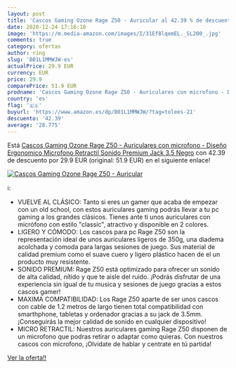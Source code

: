 ```yaml
---
layout: post
title: 'Cascos Gaming Ozone Rage Z50 - Auricular al 42.39 % de descuento'
date: 2020-12-24 17:16:18
image: 'https://m.media-amazon.com/images/I/31Ef8lqemEL._SL200_.jpg'
comments: true
category: ofertas
author: ring
slug: 'B01L1MMWJW-es'
actualPrice: 29.9 EUR
currency: EUR
price: 29.9
comparePrice: 51.9 EUR
prodname: 'Cascos Gaming Ozone Rage Z50 - Auriculares con microfono - Diseño Ergonomico  Microfono Retractil  Sonido Premium  Jack 3.5  Negro'
country: 'es'
flag: '🇪🇸'
buyurl: 'https://www.amazon.es/dp/B01L1MMWJW/?tag=tolees-21'
descuento: '42.39'
average: '28.775'
---
```


Está [Cascos Gaming Ozone Rage Z50 - Auriculares con microfono - Diseño Ergonomico  Microfono Retractil  Sonido Premium  Jack 3.5  Negro](https://www.amazon.es/dp/B01L1MMWJW/?tag=tolees-21) con 42.39 de descuento por 29.9 EUR (original: 51.9 EUR) en el siguiente enlace!

[![Cascos Gaming Ozone Rage Z50 - Auricular](https://m.media-amazon.com/images/I/31Ef8lqemEL._SL200_.jpg)](https://www.amazon.es/dp/B01L1MMWJW/?tag=tolees-21)

ℹ️:

- VUELVE AL CLÁSICO: Tanto si eres un gamer que acaba de empezar con un old school, con estos auriculares gaming podrás llevar a tu pc gaming a los grandes clásicos. Tienes ante ti unos auriculares con micrófono con estilo "classic", atractivo y disponible en 2 colores.
- LIGERO Y CÓMODO: Los cascos para pc Rage Z50 son la representación ideal de unos auriculares ligeros de 350g, una diadema acolchada y comoda para largas sesiones de juego. Sus material de calidad premium como el suave cuero y ligero plástico hacen de el un producto muy resistente.
- SONIDO PREMIUM: Rage Z50 está optimizado para ofrecer un sonido de alta calidad, nítido y que te aisle del ruido. ¡Podrás disfrutar de una experiencia sin igual de tu musica y sesiones de juego gracias a estos cascos gamer!
- MAXIMA COMPATIBILIDAD: Los Rage Z50 aparte de ser unos cascos con cable de 1.2 metros de largo tienen total compatibilidad con smarthphone, tabletas y ordenador gracias a su jack de 3.5mm. ¡Conseguirás la mejor calidad de sonido en cualquier dispositivo!
- MICRO RETRACTIL: Nuestros auriculares gaming Rage Z50 disponen de un microfono que podras retirar o adaptar como quieras. Con nuestros cascos con microfono, ¡Olvidate de hablar y centrate en tú partida!

[Ver la oferta!!](https://www.amazon.es/dp/B01L1MMWJW/?tag=tolees-21)
